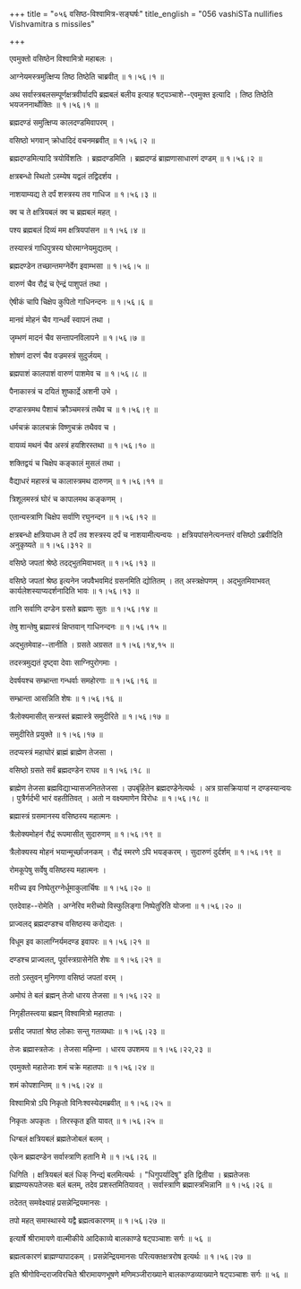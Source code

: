 +++
title = "०५६ वसिष्ठ-विश्वामित्र-सङ्घर्षः"
title_english = "056 vashiSTa nullifies Vishvamitra s missiles"

+++


एवमुक्तो वसिष्ठेन विश्वामित्रो महाबलः ।  

आग्नेयमस्त्रमुत्क्षिप्य तिष्ठ तिष्ठेति चाब्रवीत्  ॥  १।५६।१  ॥   

अथ सर्वास्त्रबलसम्पूर्णक्षत्रवीर्यादपि ब्रह्मबलं बलीय इत्याह
षट्पञ्चाशे--एवमुक्त इत्यादि । तिष्ठ तिष्ठेति भयजननार्थोक्तिः  ॥  १।५६।१
 ॥   

  

ब्रह्मदण्डं समुत्क्षिप्य कालदण्डमिवापरम् ।  

वसिष्ठो भगवान् क्रोधादिदं वचनमब्रवीत्  ॥  १।५६।२  ॥   

ब्रह्मदण्डमित्यादि त्रयोविंशतिः । ब्रह्मदण्डमिति । ब्रह्मदण्डं
ब्राह्मणासाधारणं दण्डम्  ॥  १।५६।२  ॥   

  

क्षत्रबन्धो स्थितो ऽस्म्येष यद्वलं तद्विदर्शय ।  

नाशयाम्यद्य ते दर्पं शस्त्रस्य तव गाधिज  ॥  १।५६।३  ॥   

क्व च ते क्षत्रियबलं क्व च ब्रह्मबलं महत् ।  

पश्य ब्रह्मबलं दिव्यं मम क्षत्रियपांसन  ॥  १।५६।४  ॥   

तस्यास्त्रं गाधिपुत्रस्य घोरमाग्नेयमुद्यतम् ।  

ब्रह्मदण्डेन तच्छान्तमग्नेर्वेग इवाम्भसा  ॥  १।५६।५  ॥   

वारुणं चैव रौद्रं च ऐन्द्रं पाशुपतं तथा ।  

ऐषीकं चापि चिक्षेप कुपितो गाधिनन्दनः  ॥  १।५६।६  ॥   

मानवं मोहनं चैव गान्धर्वं स्वापनं तथा ।  

जृम्भणं मादनं चैव सन्तापनविलापने  ॥  १।५६।७  ॥   

शोषणं दारणं चैव वज्रमस्त्रं सुदुर्जयम् ।  

ब्रह्मपाशं कालपाशं वारुणं पाशमेव च  ॥  १।५६।८  ॥   

पैनाकास्त्रं च दयितं शुष्कार्द्रे अशनी उभे ।  

दण्डास्त्रमथ पैशाचं क्रौञ्चमस्त्रं तथैव च  ॥  १।५६।९  ॥   

धर्मचक्रं कालचक्रं विष्णुचक्रं तथैवव च ।  

वायव्यं मथनं चैव अस्त्रं हयशिरस्तथा  ॥  १।५६।१०  ॥   

शक्तिद्वयं च चिक्षेप कङ्कालं मुसलं तथा ।  

वैद्याधरं महास्त्रं च कालास्त्रमथ दारुणम्  ॥  १।५६।११  ॥   

त्रिशूलमस्त्रं घोरं च कापालमथ कङ्कणम् ।  

एतान्यस्त्राणि चिक्षेप सर्वाणि रघुनन्दन  ॥  १।५६।१२  ॥   

क्षत्रबन्धो क्षत्रियाधम ते दर्पं तव शस्त्रस्य दर्पं च नाशयामीत्यन्वयः ।
क्षत्रियपांसनेत्यनन्तरं वसिष्ठो ऽब्रवीदिति अनुकृष्यते  ॥  १।५६।३१२  ॥   

  

वसिष्ठे जपतां श्रेष्ठे तदद्भुतमिवाभवत्  ॥  १।५६।१३  ॥   

वसिष्ठे जपतां श्रेष्ठ इत्यनेन जपवैभवमिदं ग्रसनमिति द्योतितम् । तत्
अस्त्रक्षेपणम् । अद्भुतमिवाभवत् कार्यलेशस्याप्यदर्शनादिति भावः  ॥ 
१।५६।१३  ॥   

  

तानि सर्वाणि दण्डेन ग्रसते ब्रह्मणः सुतः  ॥  १।५६।१४  ॥   

तेषु शान्तेषु ब्रह्मास्त्रं क्षिप्तवान् गाधिनन्दनः  ॥  १।५६।१५  ॥   

अद्भुतमेवाह--तानीति । ग्रसते अग्रसत  ॥  १।५६।१४,१५  ॥   

  

तदस्त्रमुद्यतं दृष्ट्वा देवाः साग्निपुरोगमाः ।  

देवर्षयश्च सम्भ्रान्ता गन्धर्वाः समहोरगाः  ॥  १।५६।१६  ॥   

सम्भ्रान्ता आसन्निति शेषः  ॥  १।५६।१६  ॥   

  

त्रैलोक्यमासीत् सन्त्रस्तं ब्रह्मास्त्रे समुदीरिते  ॥  १।५६।१७  ॥   

समुदीरिते प्रयुक्ते  ॥  १।५६।१७  ॥   

  

तदप्यस्त्रं महाघोरं ब्राह्मं ब्राह्मेण तेजसा ।  

वसिष्ठो ग्रसते सर्वं ब्रह्मदण्डेन राघव  ॥  १।५६।१८  ॥   

ब्राह्मेण तेजसा ब्रह्मविद्याभ्यासजनिततेजसा । उपबृंहितेन
ब्रह्मदण्डेनेत्यर्थः । अत्र ग्रासक्रियायां न दण्डस्यान्वयः ।
पुत्रैर्गर्दभी भारं वहतीतिवत् । अतो न वक्ष्यमाणेन विरोधः  ॥  १।५६।१८  ॥   

  

ब्रह्मास्त्रं ग्रसमानस्य वसिष्ठस्य महात्मनः ।  

त्रैलोक्यमोहनं रौद्रं रूपमासीत् सुदारुणम्  ॥  १।५६।१९  ॥   

त्रैलोक्यस्य मोहनं भयान्मूर्च्छाजनकम् । रौद्रं स्मरणे ऽपि भयङ्करम् ।
सुदारुणं दुर्दर्शम्  ॥  १।५६।१९  ॥   

  

रोमकूपेषु सर्वेषु वसिष्ठस्य महात्मनः ।  

मरीच्य इव निष्पेतुरग्नेर्धूमाकुलार्चिषः  ॥  १।५६।२०  ॥   

एतदेवाह--रोमेति । अग्नेरिव मरीच्यो विस्फुलिङ्गा निष्पेतुरिति योजना  ॥ 
१।५६।२०  ॥   

  

प्राज्वलद् ब्रह्मदण्डश्च वसिष्ठस्य करोद्यतः ।  

विधूम इव कालाग्निर्यमदण्ड इवापरः  ॥  १।५६।२१  ॥   

दण्डश्च प्राज्वलत्, पूर्वास्त्रग्रासेनेति शेषः  ॥  १।५६।२१  ॥   

  

ततो ऽस्तुवन् मुनिगणा वसिष्ठं जपतां वरम् ।  

अमोघं ते बलं ब्रह्मन् तेजो धारय तेजसा  ॥  १।५६।२२  ॥   

निगृहीतस्त्वया ब्रह्मन् विश्वामित्रो महातपाः ।  

प्रसीद जपातां श्रेष्ठ लोकाः सन्तु गतव्यथाः  ॥  १।५६।२३  ॥   

तेजः ब्रह्मास्त्रतेजः । तेजसा महिम्ना । धारय उपशमय  ॥  १।५६।२२,२३  ॥   

  

एवमुक्तो महातेजाः शमं चक्रे महातपाः  ॥  १।५६।२४  ॥   

शमं कोपशान्तिम्  ॥  १।५६।२४  ॥   

  

विश्वामित्रो ऽपि निकृतो विनिःश्वस्येदमब्रवीत्  ॥  १।५६।२५  ॥   

निकृतः अपकृतः । तिरस्कृत इति यावत्  ॥  १।५६।२५  ॥   

  

धिग्बलं क्षत्रियबलं ब्रह्मतेजोबलं बलम् ।  

एकेन ब्रह्मदण्डेन सर्वास्त्राणि हतानि मे  ॥  १।५६।२६  ॥   

धिगिति । क्षत्रियबलं बलं धिक् निन्द्यं बलमित्यर्थः । "धिगुपर्यादिषु" इति
द्वितीया । ब्रह्मतेजसः ब्राह्मण्यरूपतेजसः बलं बलम्, तदेव
प्रशस्तमितियावत् । सर्वास्त्राणि ब्रह्मास्त्रभिन्नानि  ॥  १।५६।२६  ॥   

  

तदेतत् समवेक्ष्याहं प्रसन्नेन्द्रियमानसः ।  

तपो महत् समास्थास्ये यद्वै ब्रह्मत्वकारणम्  ॥  १।५६।२७  ॥   

इत्यार्षे श्रीरामायणे वाल्मीकीये आदिकाव्ये बालकाण्डे षट्पञ्चाशः सर्गः  ॥ 
५६  ॥   

ब्रह्मत्वकारणं ब्राह्मण्यापादकम् । प्रसन्नेन्द्रियमानसः
परित्यक्तक्षत्ररोष इत्यर्थः  ॥  १।५६।२७  ॥   

इति श्रीगोविन्दराजविरचिते श्रीरामायणभूषणे मणिमञ्जीराख्याने
बालकाण्डव्याख्याने षट्पञ्चाशः सर्गः  ॥  ५६  ॥   

  


